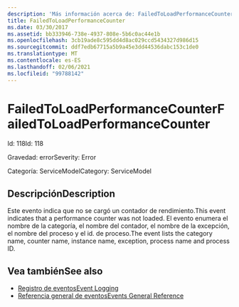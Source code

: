 ```yaml
---
description: 'Más información acerca de: FailedToLoadPerformanceCounter'
title: FailedToLoadPerformanceCounter
ms.date: 03/30/2017
ms.assetid: bb333946-738e-4937-808e-5b6c0ac44e1b
ms.openlocfilehash: 3cb19ade8c595dd4d8ac029ccd5434327d986d15
ms.sourcegitcommit: ddf7edb67715a5b9a45e3dd44536dabc153c1de0
ms.translationtype: MT
ms.contentlocale: es-ES
ms.lasthandoff: 02/06/2021
ms.locfileid: "99788142"
---
```

# <a name="failedtoloadperformancecounter"></a><span data-ttu-id="7708b-103">FailedToLoadPerformanceCounter</span><span class="sxs-lookup"><span data-stu-id="7708b-103">FailedToLoadPerformanceCounter</span></span>

<span data-ttu-id="7708b-104">Id: 118</span><span class="sxs-lookup"><span data-stu-id="7708b-104">Id: 118</span></span>  
  
 <span data-ttu-id="7708b-105">Gravedad: error</span><span class="sxs-lookup"><span data-stu-id="7708b-105">Severity: Error</span></span>  
  
 <span data-ttu-id="7708b-106">Categoría: ServiceModel</span><span class="sxs-lookup"><span data-stu-id="7708b-106">Category: ServiceModel</span></span>  
  
## <a name="description"></a><span data-ttu-id="7708b-107">Descripción</span><span class="sxs-lookup"><span data-stu-id="7708b-107">Description</span></span>  

 <span data-ttu-id="7708b-108">Este evento indica que no se cargó un contador de rendimiento.</span><span class="sxs-lookup"><span data-stu-id="7708b-108">This event indicates that a performance counter was not loaded.</span></span> <span data-ttu-id="7708b-109">El evento enumera el nombre de la categoría, el nombre del contador, el nombre de la excepción, el nombre del proceso y el id. de proceso.</span><span class="sxs-lookup"><span data-stu-id="7708b-109">The event lists the category name, counter name, instance name, exception, process name and process ID.</span></span>  
  
## <a name="see-also"></a><span data-ttu-id="7708b-110">Vea también</span><span class="sxs-lookup"><span data-stu-id="7708b-110">See also</span></span>

- [<span data-ttu-id="7708b-111">Registro de eventos</span><span class="sxs-lookup"><span data-stu-id="7708b-111">Event Logging</span></span>](index.md)
- [<span data-ttu-id="7708b-112">Referencia general de eventos</span><span class="sxs-lookup"><span data-stu-id="7708b-112">Events General Reference</span></span>](events-general-reference.md)
